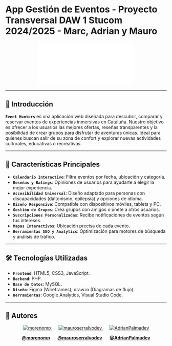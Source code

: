 # App Gestión de Eventos - Proyecto Transversal DAW 1 Stucom 2024/2025 - Marc, Adrian y Mauro
<div align="center">
  <img src ="./IMG/logoGitHub.png" width="300"/>
</div>

---

## 📖 Introducción
**`Event Hunters`** es una aplicación web diseñada para descubrir, comparar y reservar eventos de experiencias inmersivas en Cataluña. Nuestro objetivo es ofrecer a los usuarios las mejores ofertas, reseñas transparentes y la posibilidad de crear grupos para disfrutar de aventuras únicas. Ideal para quienes buscan salir de su zona de confort y explorar nuevas actividades culturales, educativas o recreativas.

---

## 🚀 Características Principales
- **`Calendario Interactivo`**: Filtra eventos por fecha, ubicación y categoría.
- **`Reseñas y Ratings`**: Opiniones de usuarios para ayudarte a elegir la mejor experiencia.
- **`Accesibilidad Universal`**: Diseño adaptado para personas con discapacidades (daltonismo, epilepsia) y opciones de idioma.
- **`Diseño Responsive`**: Compatible con dispositivos móviles, tablets y PC.
- **`Gestión de Grupos`**: Crea grupos con amigos o únete a otros usuarios.
- **`Suscripciones Personalizadas`**: Recibe notificaciones de eventos según tus intereses.
- **`Mapas Interactivos`**: Ubicación precisa de cada evento.
- **`Herramientas SEO y Analytics`**: Optimización para motores de búsqueda y análisis de tráfico.

---

## 🛠️ Tecnologías Utilizadas
- **`Frontend`**: HTML5, CSS3, JavaScript.
- **`Backend`**: PHP.
- **`Base de Datos`**: MySQL.
- **`Diseño`**: Figma (Wireframes), draw.io (Diagramas de flujo).
- **`Herramientas`**: Google Analytics, Visual Studio Code.

---

## 👥 Autores
<p align="center">
  <a href="https://github.com/morenomp">
    <img src="https://github.com/morenomp.png" width="100px;" alt="morenomp"/>
  </a>
  &nbsp;&nbsp;&nbsp;&nbsp;
  <a href="https://github.com/mauroserralvodev">
    <img src="https://github.com/mauroserralvodev.png" width="100px;" alt="mauroserralvodev"/>
  </a>
  &nbsp;&nbsp;&nbsp;&nbsp;
  <a href="https://github.com/AdrianPalmadev">
    <img src="https://github.com/AdrianPalmadev.png" width="100px;" alt="AdrianPalmadev"/>
  </a>
</p>

<p align="center">
  <a href="https://github.com/morenomp"><b>@morenomp</b></a>
  &nbsp;&nbsp;&nbsp;&nbsp;
  <a href="https://github.com/mauroserralvodev"><b>@mauroserralvodev</b></a>
  &nbsp;&nbsp;&nbsp;&nbsp;
  <a href="https://github.com/AdrianPalmadev"><b>@AdrianPalmadev</b></a>
</p>
